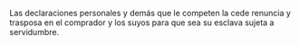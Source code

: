 Las declaraciones personales y demás que le competen la cede renuncia y trasposa en el comprador y los suyos para que sea su esclava sujeta a servidumbre.